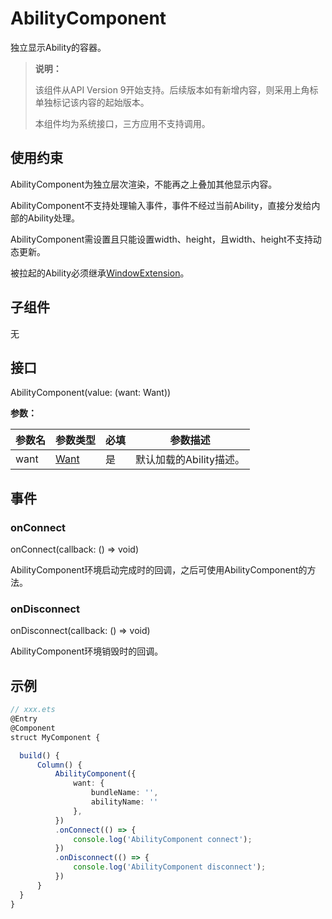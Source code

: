 # AbilityComponent

独立显示Ability的容器。

>  **说明：**
>
>  该组件从API&nbsp;Version&nbsp;9开始支持。后续版本如有新增内容，则采用上角标单独标记该内容的起始版本。
>
>  本组件均为系统接口，三方应用不支持调用。

## 使用约束

AbilityComponent为独立层次渲染，不能再之上叠加其他显示内容。

AbilityComponent不支持处理输入事件，事件不经过当前Ability，直接分发给内部的Ability处理。

AbilityComponent需设置且只能设置width、height，且width、height不支持动态更新。

被拉起的Ability必须继承[WindowExtension](../apis/js-apis-application-WindowExtensionAbility.md)。

## 子组件

无


## 接口

AbilityComponent(value: (want: Want))

**参数：**

| 参数名 | 参数类型 | 必填 | 参数描述 |
| -------- | -------- | -------- | -------- |
| want | [Want](../../reference/apis/js-apis-application-Want.md) | 是 | 默认加载的Ability描述。 |


## 事件

### onConnect

onConnect(callback: () => void)

AbilityComponent环境启动完成时的回调，之后可使用AbilityComponent的方法。

### onDisconnect

onDisconnect(callback: () => void)

AbilityComponent环境销毁时的回调。

## 示例

```ts
// xxx.ets
@Entry
@Component
struct MyComponent {

  build() {
      Column() {
          AbilityComponent({
              want: {
                  bundleName: '',
                  abilityName: ''
              },
          })
          .onConnect(() => {
              console.log('AbilityComponent connect');
          })
          .onDisconnect(() => {
              console.log('AbilityComponent disconnect');
          })
      }
  }
}
```
